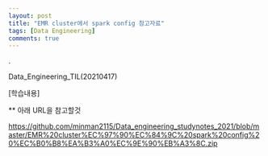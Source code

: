 ```yaml
---
layout: post
title: "EMR cluster에서 spark config 참고자료"
tags: [Data Engineering]
comments: true
---
```


.

Data_Engineering_TIL(20210417)

[학습내용]

** 아래 URL을 참고할것

https://github.com/minman2115/Data_engineering_studynotes_2021/blob/master/EMR%20cluster%EC%97%90%EC%84%9C%20spark%20config%20%EC%B0%B8%EA%B3%A0%EC%9E%90%EB%A3%8C.zip